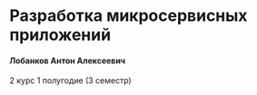 # Разработка микросервисных приложений

#### Лобанков Антон Алексеевич

2 курс 1 полугодие (3 семестр)
